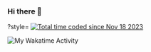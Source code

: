 ### Hi there 👋

?style=
<a href="https://wakatime.com/@018be417-d97d-407d-b2cc-1974a776f354"><img src="https://wakatime.com/badge/user/018be417-d97d-407d-b2cc-1974a776f354.svg" alt="Total time coded since Nov 18 2023" /></a>

<img
  src="https://github.com/erkt-k/erkt-k/blob/<branch-name>/images/stat.svg"
  alt="My Wakatime Activity"
/>
<!--
**erkt-k/erkt-k** is a ✨ _special_ ✨ repository because its `README.md` (this file) appears on your GitHub profile.

Here are some ideas to get you started:

- 🔭 I’m currently working on ...
- 🌱 I’m currently learning ...
- 👯 I’m looking to collaborate on ...
- 🤔 I’m looking for help with ...
- 💬 Ask me about ...
- 📫 How to reach me: ...
- 😄 Pronouns: ...
- ⚡ Fun fact: ...
-->
